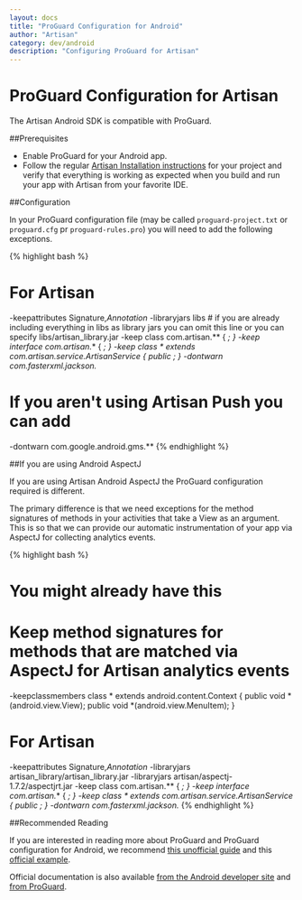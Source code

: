 ```yaml
---
layout: docs
title: "ProGuard Configuration for Android"
author: "Artisan"
category: dev/android
description: "Configuring ProGuard for Artisan"
---
```

# ProGuard Configuration for Artisan

The Artisan Android SDK is compatible with ProGuard.

##Prerequisites
* Enable ProGuard for your Android app.
* Follow the regular <a href="/dev/android/install/">Artisan Installation instructions</a> for your project and verify that everything is working as expected when you build and run your app with Artisan from your favorite IDE.

##Configuration

In your ProGuard configuration file (may be called ```proguard-project.txt``` or ```proguard.cfg``` pr ```proguard-rules.pro```) you will need to add the following exceptions.

{% highlight bash %}
# For Artisan
-keepattributes Signature,*Annotation*
-libraryjars libs # if you are already including everything in libs as library jars you can omit this line or you can specify libs/artisan_library.jar
-keep class com.artisan.** { *; }
-keep interface com.artisan.** { *; }
-keep class * extends com.artisan.service.ArtisanService {
    public *;
}
-dontwarn com.fasterxml.jackson.**
# If you aren't using Artisan Push you can add
-dontwarn com.google.android.gms.**
{% endhighlight %}

##If you are using Android AspectJ

If you are using Artisan Android AspectJ the ProGuard configuration required is different.

The primary difference is that we need exceptions for the method signatures of methods in your activities that take a View as an argument. This is so that we can provide our automatic instrumentation of your app via AspectJ for collecting analytics events.

{% highlight bash %}
# You might already have this
# Keep method signatures for methods that are matched via AspectJ for Artisan analytics events
-keepclassmembers class * extends android.content.Context {
    public void *(android.view.View);
    public void *(android.view.MenuItem);
}

# For Artisan
-keepattributes Signature,*Annotation*
-libraryjars artisan_library/artisan_library.jar
-libraryjars artisan/aspectj-1.7.2/aspectjrt.jar
-keep class com.artisan.** { *; }
-keep interface com.artisan.** { *; }
-keep class * extends com.artisan.service.ArtisanService {
    public *;
}
-dontwarn com.fasterxml.jackson.**
{% endhighlight %}

##Recommended Reading

If you are interested in reading more about ProGuard and ProGuard configuration for Android, we recommend <a href="http://omgitsmgp.com/2013/09/09/a-conservative-guide-to-proguard-for-android/">this unofficial guide</a> and this <a href="http://proguard.sourceforge.net/manual/examples.html#androidapplication">official example</a>.

Official documentation is also available <a href="http://developer.android.com/tools/help/proguard.html">from the Android developer site</a> and <a href="http://stuff.mit.edu/afs/sipb/project/android/sdk/android-sdk-linux/tools/proguard/docs/index.html#manual/usage.html">from ProGuard</a>.
